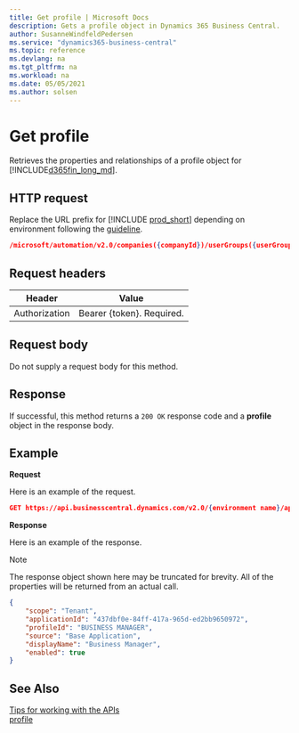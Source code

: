 ```yaml
---
title: Get profile | Microsoft Docs
description: Gets a profile object in Dynamics 365 Business Central.
author: SusanneWindfeldPedersen
ms.service: "dynamics365-business-central"
ms.topic: reference
ms.devlang: na
ms.tgt_pltfrm: na
ms.workload: na
ms.date: 05/05/2021
ms.author: solsen
---
```


<!-- NOTE: This article is an auto-generated stub from the metadata file. -->
<!-- The sections marked with an EDIT_IS_REQUIRED require manual editing. -->
# Get profile

Retrieves the properties and relationships of a profile object for [!INCLUDE[d365fin_long_md](../../includes/d365fin_long_md.md)].

## HTTP request

Replace the URL prefix for [!INCLUDE [prod_short](../../includes/prod_short.md)] depending on environment following the [guideline](/dynamics365/dynamics-nav/api-reference/v2.0/enabling-apis-for-dynamics-nav).


```json
/microsoft/automation/v2.0/companies({companyId})/userGroups({userGroupId})/profile
```

## Request headers

|Header|Value|
|------|-----|
|Authorization  |Bearer {token}. Required. |

## Request body

Do not supply a request body for this method.

## Response

If successful, this method returns a ```200 OK``` response code and a **profile** object in the response body.

## Example

**Request**

Here is an example of the request.
```json
GET https://api.businesscentral.dynamics.com/v2.0/{environment name}/api/microsoft/automation/v2.0/companies({companyId})/userGroups({userGroupId})/profile
```

**Response**

Here is an example of the response. 

> [!NOTE]  
>   The response object shown here may be truncated for brevity. All of the properties will be returned from an actual call.

```json
{
    "scope": "Tenant",
    "applicationId": "437dbf0e-84ff-417a-965d-ed2bb9650972",
    "profileId": "BUSINESS MANAGER",
    "source": "Base Application",
    "displayName": "Business Manager",
    "enabled": true
}
```

## See Also

[Tips for working with the APIs](/dynamics365/business-central/dev-itpro/developer/devenv-connect-apps-tips)  
[profile](../resources/dynamics_profile.md)  
